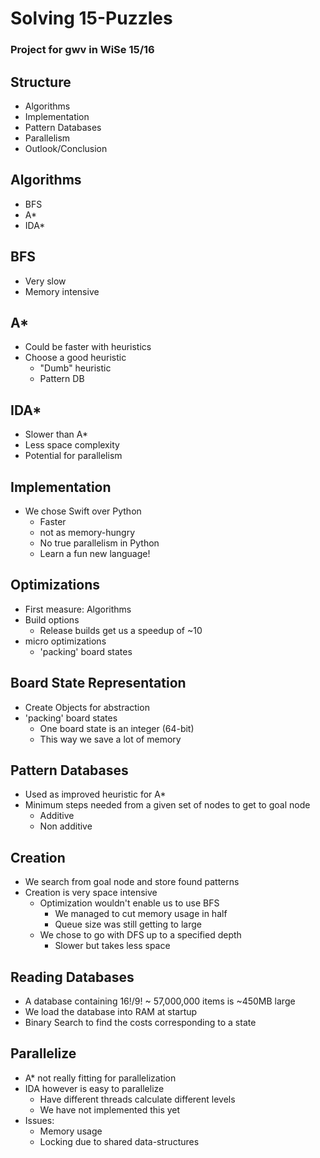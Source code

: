 # Solving 15-Puzzles
### Project for gwv in WiSe 15/16



## Structure
* Algorithms
* Implementation
* Pattern Databases
* Parallelism
* Outlook/Conclusion



## Algorithms
* BFS
* A*
* IDA*


## BFS
* Very slow
* Memory intensive


##  A*
* Could be faster with heuristics
* Choose a good heuristic
  * "Dumb" heuristic
  * Pattern DB


## IDA*
* Slower than A*
* Less space complexity
* Potential for parallelism



## Implementation
* We chose Swift over Python
  * Faster
  * not as memory-hungry
  * No true parallelism in Python
  * Learn a fun new language!



## Optimizations
* First measure: Algorithms
* Build options
  * Release builds get us a speedup of ~10
* micro optimizations
  * 'packing' board states


## Board State Representation
* Create Objects for abstraction
* 'packing' board states
  * One board state is an integer (64-bit)
  * This way we save a lot of memory



## Pattern Databases
* Used as improved heuristic for A*
* Minimum steps needed from a given set of nodes to get to goal node
  * Additive
  * Non additive


## Creation
* We search from goal node and store found patterns
* Creation is very space intensive
  * Optimization wouldn't enable us to use BFS
    * We managed to cut memory usage in half
    * Queue size was still getting to large
  * We chose to go with DFS up to a specified depth
    * Slower but takes less space


## Reading Databases
* A database containing 16!/9! ~ 57,000,000 items is ~450MB large
* We load the database into RAM at startup
* Binary Search to find the costs corresponding to a state



## Parallelize
* A* not really fitting for parallelization
* IDA however is easy to parallelize
  * Have different threads calculate different levels
  * We have not implemented this yet
* Issues:
  * Memory usage
  * Locking due to shared data-structures
